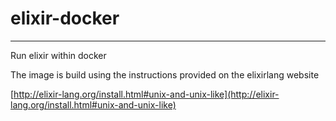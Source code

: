 # elixir-docker
---
Run elixir within docker

The image is build using the instructions provided on the elixirlang website

[http://elixir-lang.org/install.html#unix-and-unix-like](http://elixir-lang.org/install.html#unix-and-unix-like)